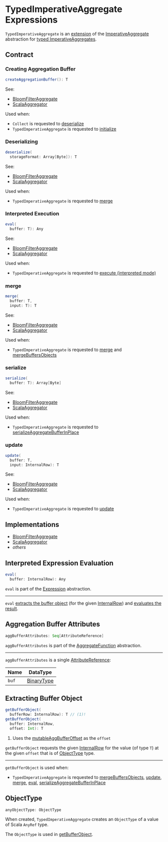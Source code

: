 # TypedImperativeAggregate Expressions

`TypedImperativeAggregate` is an [extension](#contract) of the [ImperativeAggregate](ImperativeAggregate.md) abstraction for [typed ImperativeAggregates](#implementations).

## Contract

### <span id="createAggregationBuffer"> Creating Aggregation Buffer

```scala
createAggregationBuffer(): T
```

See:

* [BloomFilterAggregate](BloomFilterAggregate.md#createAggregationBuffer)
* [ScalaAggregator](ScalaAggregator.md#createAggregationBuffer)

Used when:

* `Collect` is requested to [deserialize](Collect.md#deserialize)
* `TypedImperativeAggregate` is requested to [initialize](#initialize)

### <span id="deserialize"> Deserializing

```scala
deserialize(
  storageFormat: Array[Byte]): T
```

See:

* [BloomFilterAggregate](BloomFilterAggregate.md#deserialize)
* [ScalaAggregator](ScalaAggregator.md#deserialize)

Used when:

* `TypedImperativeAggregate` is requested to [merge](#merge-Expression)

### <span id="eval"> Interpreted Execution

```scala
eval(
  buffer: T): Any
```

See:

* [BloomFilterAggregate](BloomFilterAggregate.md#eval)
* [ScalaAggregator](ScalaAggregator.md#eval)

Used when:

* `TypedImperativeAggregate` is requested to [execute (interpreted mode)](#eval-Expression)

### <span id="merge"> merge

```scala
merge(
  buffer: T,
  input: T): T
```

See:

* [BloomFilterAggregate](BloomFilterAggregate.md#merge)
* [ScalaAggregator](ScalaAggregator.md#merge)

Used when:

* `TypedImperativeAggregate` is requested to [merge](#merge-Expression) and [mergeBuffersObjects](#mergeBuffersObjects)

### <span id="serialize"> serialize

```scala
serialize(
  buffer: T): Array[Byte]
```

See:

* [BloomFilterAggregate](BloomFilterAggregate.md#serialize)
* [ScalaAggregator](ScalaAggregator.md#serialize)

Used when:

* `TypedImperativeAggregate` is requested to [serializeAggregateBufferInPlace](#serializeAggregateBufferInPlace)

### <span id="update"> update

```scala
update(
  buffer: T,
  input: InternalRow): T
```

See:

* [BloomFilterAggregate](BloomFilterAggregate.md#update)
* [ScalaAggregator](ScalaAggregator.md#update)

Used when:

* `TypedImperativeAggregate` is requested to [update](#update)

## Implementations

* [BloomFilterAggregate](BloomFilterAggregate.md)
* [ScalaAggregator](ScalaAggregator.md)
* _others_

## <span id="eval-Expression"> Interpreted Expression Evaluation

```scala
eval(
  buffer: InternalRow): Any
```

`eval` is part of the [Expression](Expression.md#eval) abstraction.

---

`eval` [extracts the buffer object](#getBufferObject) (for the given [InternalRow](../InternalRow.md)) and [evaluates the result](#eval).

## <span id="aggBufferAttributes"> Aggregation Buffer Attributes

```scala
aggBufferAttributes: Seq[AttributeReference]
```

`aggBufferAttributes` is part of the [AggregateFunction](AggregateFunction.md#aggBufferAttributes) abstraction.

---

`aggBufferAttributes` is a single [AttributeReference](Attribute.md):

 Name  | DataType
-------|---------
 `buf` | [BinaryType](../types/DataType.md#BinaryType)

## <span id="getBufferObject"> Extracting Buffer Object

```scala
getBufferObject(
  bufferRow: InternalRow): T // (1)!
getBufferObject(
  buffer: InternalRow,
  offset: Int): T
```

1. Uses the [mutableAggBufferOffset](ImperativeAggregate.md#mutableAggBufferOffset) as the `offset`

`getBufferObject` requests the given [InternalRow](../InternalRow.md) for the value (of type `T`) at the given `offset` that is of [ObjectType](#anyObjectType) type.

---

`getBufferObject` is used when:

* `TypedImperativeAggregate` is requested to [mergeBuffersObjects](#mergeBuffersObjects), [update](#update), [merge](#merge), [eval](#eval-Expression), [serializeAggregateBufferInPlace](#serializeAggregateBufferInPlace)

## <span id="anyObjectType"> ObjectType

```scala
anyObjectType: ObjectType
```

When created, `TypedImperativeAggregate` creates an `ObjectType` of a value of Scala `AnyRef` type.

The `ObjectType` is used in [getBufferObject](#getBufferObject).
